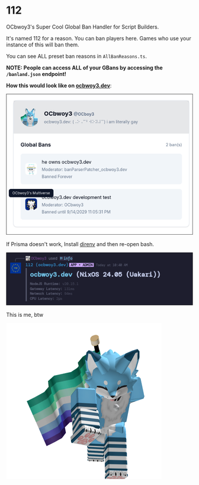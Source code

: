 # 112
OCbwoy3's Super Cool Global Ban Handler for Script Builders.

It's named 112 for a reason.
You can ban players here. Games who use your instance of this will ban them.

You can see ALL preset ban reasons in `AllBanReasons.ts`.

**NOTE: People can access ALL of your GBans by accessing the `/banland.json` endpoint!**

**How this would look like on [ocbwoy3.dev](https://ocbwoy3.dev/lookup?u=OCboy3)**:

[![Global Ban Lookup on ocbwoy3.dev](media/GBanLookup.png)](https://ocbwoy3.dev/lookup?u=OCboy3)

If Prisma doesn't work, Install [direnv](https://direnv.net/docs/hook.html) and then re-open bash.

![The info command](media/SystemInfo.png)

This is me, btw

![me](media/ThisIsMe.png)
